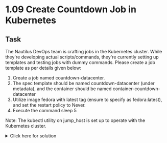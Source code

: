 # 1.09 Create Countdown Job in Kubernetes

## Task
The Nautilus DevOps team is crafting jobs in the Kubernetes cluster. While they're developing actual scripts/commands, they're currently setting up templates and testing jobs with dummy commands. Please create a job template as per details given below:

1. Create a job named countdown-datacenter.
2. The spec template should be named countdown-datacenter (under metadata), and the container should be named container-countdown-datacenter
3. Utilize image fedora with latest tag (ensure to specify as fedora:latest), and set the restart policy to Never.
4. Execute the command sleep 5

Note: The kubectl utility on jump_host is set up to operate with the Kubernetes cluster.
<details>
  <summary>Click here for solution</summary>

  ## Solution
</details>
